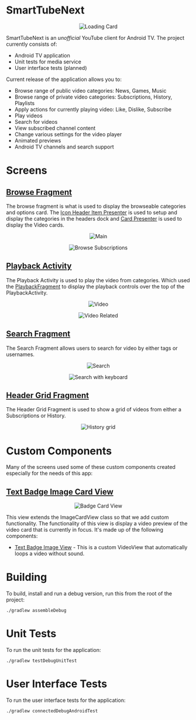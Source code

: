 # SmartTubeNext 

<p align="center">
    <img src="images/app_banner.png" alt="Loading Card"/>
</p>

SmartTubeNext is an _unofficial_ YouTube client for Android TV. The project currently consists of:

- Android TV application
- Unit tests for media service
- User interface tests (planned)


Current release of the application allows you to:

- Browse range of public video categories: News, Games, Music
- Browse range of private video categories: Subscriptions, History, Playlists
- Apply actions for currently playing video: Like, Dislike, Subscribe
- Play videos
- Search for videos
- View subscribed channel content
- Change various settings for the video player
- Animated previews
- Android TV channels and search support

# Screens

## [Browse Fragment](/smarttubetv/src/main/java/com/liskovsoft/smartyoutubetv2/tv/ui/browse/BrowseFragment.java)

The browse fragment is what is used to display the browseable categories and options card. The
[Icon Header Item Presenter](/smarttubetv/src/main/java/com/liskovsoft/smartyoutubetv2/tv/presenter/IconHeaderItemPresenter.java) is used
to setup and display the categories in the headers dock and  [Card Presenter](/smarttubetv/src/main/java/com/liskovsoft/smartyoutubetv2/tv/presenter/CardPresenter.java)
is used to display the Video cards.

<p align="center">
    <img src="images/browse.png" alt="Main"/>
</p>
<p align="center">
    <img src="images/browse_subscriptions.png" alt="Browse Subscriptions"/>
</p>


## [Playback Activity](/smarttubetv/src/main/java/com/liskovsoft/smartyoutubetv2/tv/ui/playback/PlaybackActivity.java)

The Playback Activity is used to play the video from categories. Which used the [PlaybackFragment](/smarttubetv/src/main/java/com/liskovsoft/smartyoutubetv2/tv/ui/playback/PlaybackFragment.java) to display the playback controls over the top of the PlaybackActivity.

<p align="center">
    <img src="images/video.png" alt="Video"/>
</p>

<p align="center">
    <img src="images/video_related.png" alt="Video Related"/>
</p>


## [Search Fragment](/smarttubetv/src/main/java/com.liskovsoft/smartyoutubetv2/tv/ui/search/SearchFragment.java)

The Search Fragment allows users to search for video by either tags or usernames.

<p align="center">
    <img src="images/search.png" alt="Search"/>
</p>

<p align="center">
    <img src="images/search_keyboard.png" alt="Search with keyboard"/>
</p>

## [Header Grid Fragment](/smarttubetv/src/main/java/com/liskovsoft/smartyoutubetv2/tv/ui/browse/grid/HeaderGridFragment.java)

The Header Grid Fragment is used to show a grid of videos from either a Subscriptions or History.

<p align="center">
    <img src="images/browse_history.png" alt="History grid"/>
</p>

# Custom Components

Many of the screens used some of these custom components created especially for the needs of this app:

## [Text Badge Image Card View](/smarttubetv/src/main/java/com/liskovsoft/smartyoutubetv2/tv/ui/widgets/textbadgecard/TextBadgeImageCardView.java)

<p align="center">
    <img src="images/browse_history.png" alt="Badge Card View"/>
</p>

This view extends the ImageCardView class so that we add custom functionality. The functionality
of this view is display a video preview of the video card that is currently in focus. It's made up
of the following components:

- [Text Badge Image View](/smarttubetv/src/main/java/com/liskovsoft/smartyoutubetv2/tv/ui/widgets/textbadgecard/TextBadgeImageView.java) - This is a custom VideoView that automatically loops a video without sound.

# Building

To build, install and run a debug version, run this from the root of the project:

```./gradlew assembleDebug```

# Unit Tests

To run the unit tests for the application:

```./gradlew testDebugUnitTest```

# User Interface Tests

To run the user interface tests for the application:

```./gradlew connectedDebugAndroidTest```
